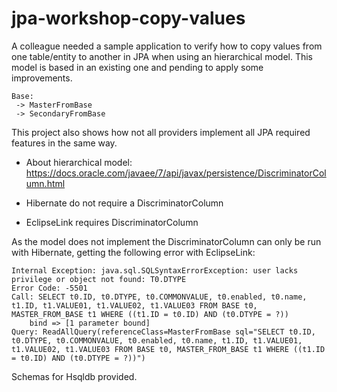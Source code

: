# jpa-workshop-copy-values

A colleague needed a sample application to verify how to copy values from one table/entity to another in JPA when using an hierarchical model.
This model is based in an existing one and pending to apply some improvements.

	Base:
	 -> MasterFromBase
	 -> SecondaryFromBase
	 
This project also shows how not all providers implement all JPA required features in the same way. 

* About hierarchical model: https://docs.oracle.com/javaee/7/api/javax/persistence/DiscriminatorColumn.html

* Hibernate do not require a DiscriminatorColumn
	
* EclipseLink requires DiscriminatorColumn
	
As the model does not implement the DiscriminatorColumn can only be run with Hibernate, getting the following error with EclipseLink:

```
Internal Exception: java.sql.SQLSyntaxErrorException: user lacks privilege or object not found: T0.DTYPE
Error Code: -5501
Call: SELECT t0.ID, t0.DTYPE, t0.COMMONVALUE, t0.enabled, t0.name, t1.ID, t1.VALUE01, t1.VALUE02, t1.VALUE03 FROM BASE t0, MASTER_FROM_BASE t1 WHERE ((t1.ID = t0.ID) AND (t0.DTYPE = ?))
	bind => [1 parameter bound]
Query: ReadAllQuery(referenceClass=MasterFromBase sql="SELECT t0.ID, t0.DTYPE, t0.COMMONVALUE, t0.enabled, t0.name, t1.ID, t1.VALUE01, t1.VALUE02, t1.VALUE03 FROM BASE t0, MASTER_FROM_BASE t1 WHERE ((t1.ID = t0.ID) AND (t0.DTYPE = ?))")
```

Schemas for Hsqldb provided.



